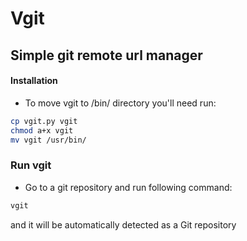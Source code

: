 # Vgit

## Simple git remote url manager

#### Installation

* To move vgit to /bin/ directory you'll need run:

```bash
cp vgit.py vgit
chmod a+x vgit
mv vgit /usr/bin/
```

### Run vgit

* Go to a git repository and run following command:

```bash
vgit
```

and it will be automatically detected as a Git repository
